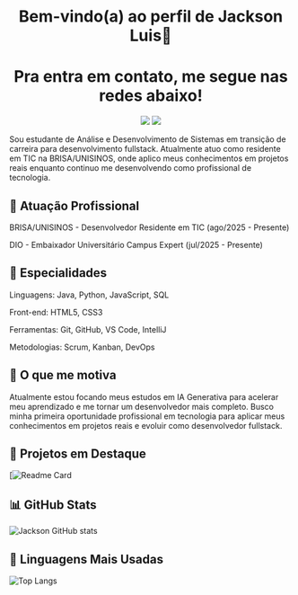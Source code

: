 <h1 align="center">Bem-vindo(a) ao perfil de Jackson Luis👋</h1>

###


###  <h1 align="center">Pra entra em contato, me segue nas redes abaixo!


<div align="center">
  <a href="https://www.linkedin.com/in/jackson-luis-8a2a5323b" target="_blank"><img src="https://img.shields.io/badge/-LinkedIn-%230077B5?style=for-the-badge&logo=linkedin&logoColor=white" target="_blank"></a>
 <a href="https://instagram.com/jackson_jk_" target="_blank"><img src="https://img.shields.io/badge/-Instagram-%23E4405F?style=for-the-badge&logo=instagram&logoColor=white" target="_blank"></a>

</div>


  Sou estudante de Análise e Desenvolvimento de Sistemas em transição de carreira para desenvolvimento fullstack. Atualmente atuo como residente em TIC na BRISA/UNISINOS, onde aplico meus conhecimentos em projetos reais enquanto continuo me desenvolvendo como profissional de tecnologia.

## 🏢 Atuação Profissional

BRISA/UNISINOS - Desenvolvedor Residente em TIC (ago/2025 - Presente)

DIO - Embaixador Universitário Campus Expert (jul/2025 - Presente)


## 📱 Especialidades

Linguagens: Java, Python, JavaScript, SQL

Front-end: HTML5, CSS3

Ferramentas: Git, GitHub, VS Code, IntelliJ

Metodologias: Scrum, Kanban, DevOps


## 🚀 O que me motiva

  Atualmente estou focando meus estudos em IA Generativa para acelerar meu aprendizado e me tornar um desenvolvedor mais completo. Busco minha primeira oportunidade profissional em tecnologia para aplicar meus conhecimentos em projetos reais e evoluir como desenvolvedor fullstack.

## 📌 Projetos em Destaque

[![Readme Card](https://github-readme-stats.vercel.app/api/pin/?username=JacksonDeLima&repo=Imersao-dados_python&theme=dark)

## 📊 GitHub Stats

![Jackson GitHub stats](https://github-readme-stats.vercel.app/api?username=JacksonDeLima&show_icons=true&theme=dark)

## 🧠 Linguagens Mais Usadas

![Top Langs](https://github-readme-stats.vercel.app/api/top-langs/?username=JacksonDeLima&layout=compact&theme=dark)
 
